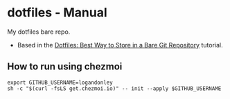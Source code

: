 # dotfiles - Manual
My dotfiles bare repo.

* Based in the [Dotfiles: Best Way to Store in a Bare Git Repository](https://www.atlassian.com/git/tutorials/dotfiles) tutorial.

## How to run using chezmoi
```
export GITHUB_USERNAME=logandonley
sh -c "$(curl -fsLS get.chezmoi.io)" -- init --apply $GITHUB_USERNAME
```
